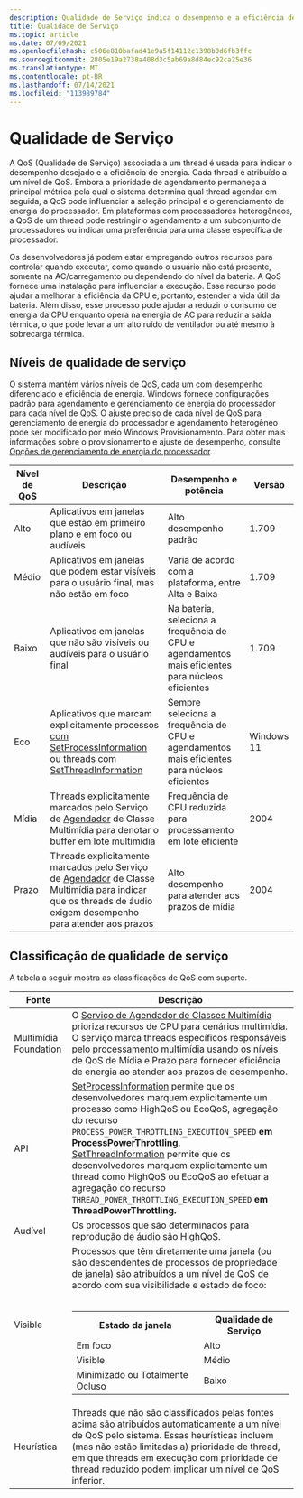 ```yaml
---
description: Qualidade de Serviço indica o desempenho e a eficiência de energia de um thread, o que pode influenciar o agendamento de threads e o gerenciamento de energia do processador.
title: Qualidade de Serviço
ms.topic: article
ms.date: 07/09/2021
ms.openlocfilehash: c506e810bafad41e9a5f14112c1398b0d6fb3ffc
ms.sourcegitcommit: 2805e19a2738a408d3c5ab69a8d84ec92ca25e36
ms.translationtype: MT
ms.contentlocale: pt-BR
ms.lasthandoff: 07/14/2021
ms.locfileid: "113989784"
---
```

# <a name="quality-of-service"></a>Qualidade de Serviço

A QoS (Qualidade de Serviço) associada a um thread é usada para indicar o desempenho desejado e a eficiência de energia. Cada thread é atribuído a um nível de QoS. Embora a prioridade de agendamento permaneça a principal métrica pela qual o sistema determina qual thread agendar em seguida, a QoS pode influenciar a seleção principal e o gerenciamento de energia do processador. Em plataformas com processadores heterogêneos, a QoS de um thread pode restringir o agendamento a um subconjunto de processadores ou indicar uma preferência para uma classe específica de processador.

Os desenvolvedores já podem estar empregando outros recursos para controlar quando executar, como quando o usuário não está presente, somente na AC/carregamento ou dependendo do nível da bateria. A QoS fornece uma instalação para influenciar a execução. Esse recurso pode ajudar a melhorar a eficiência da CPU e, portanto, estender a vida útil da bateria. Além disso, esse processo pode ajudar a reduzir o consumo de energia da CPU enquanto opera na energia de AC para reduzir a saída térmica, o que pode levar a um alto ruído de ventilador ou até mesmo à sobrecarga térmica.

## <a name="quality-of-service-levels"></a>Níveis de qualidade de serviço

O sistema mantém vários níveis de QoS, cada um com desempenho diferenciado e eficiência de energia. Windows fornece configurações padrão para agendamento e gerenciamento de energia do processador para cada nível de QoS. O ajuste preciso de cada nível de QoS para gerenciamento de energia do processador e agendamento heterogêneo pode ser modificado por meio Windows Provisionamento. Para obter mais informações sobre o provisionamento e ajuste de desempenho, consulte [Opções de gerenciamento de energia do processador](/windows-hardware/customize/power-settings/configure-processor-power-management-options).

| Nível de QoS | Descrição|Desempenho e potência | Versão |
| --- | --- | --- | --- |
| Alto | Aplicativos em janelas que estão em primeiro plano e em foco ou audíveis | Alto desempenho padrão |1.709 |
| Médio | Aplicativos em janelas que podem estar visíveis para o usuário final, mas não estão em foco | Varia de acordo com a plataforma, entre Alta e Baixa | 1.709 |
| Baixo | Aplicativos em janelas que não são visíveis ou audíveis para o usuário final | Na bateria, seleciona a frequência de CPU e agendamentos mais eficientes para núcleos eficientes | 1.709 |
| Eco | Aplicativos que marcam explicitamente processos [com SetProcessInformation](/windows/desktop/api/processthreadsapi/nf-processthreadsapi-setprocessinformation) ou threads com [SetThreadInformation](/windows/desktop/api/processthreadsapi/nf-processthreadsapi-setprocessinformation) | Sempre seleciona a frequência de CPU e agendamentos mais eficientes para núcleos eficientes | Windows 11 |
| Mídia | Threads explicitamente marcados pelo Serviço de [Agendador](/windows/desktop/procthread/multimedia-class-scheduler-service) de Classe Multimídia para denotar o buffer em lote multimídia | Frequência de CPU reduzida para processamento em lote eficiente | 2004 |
| Prazo | Threads explicitamente marcados pelo Serviço de [Agendador](/windows/desktop/procthread/multimedia-class-scheduler-service) de Classe Multimídia para indicar que os threads de áudio exigem desempenho para atender aos prazos | Alto desempenho para atender aos prazos de mídia | 2004 |

## <a name="quality-of-service-classification"></a>Classificação de qualidade de serviço

A tabela a seguir mostra as classificações de QoS com suporte.

| Fonte | Descrição |
| --- | --- |
| Multimídia Foundation | O [Serviço de Agendador de Classes Multimídia](/windows/desktop/procthread/multimedia-class-scheduler-service) prioriza recursos de CPU para cenários multimídia. O serviço marca threads específicos responsáveis pelo processamento multimídia usando os níveis de QoS de Mídia e Prazo para fornecer eficiência de energia ao atender aos prazos de desempenho.  |
| API | [SetProcessInformation](/windows/desktop/api/processthreadsapi/nf-processthreadsapi-setprocessinformation) permite que os desenvolvedores marquem explicitamente um processo como HighQoS ou EcoQoS, agregação do recurso `PROCESS_POWER_THROTTLING_EXECUTION_SPEED` **em ProcessPowerThrottling.**</br>[SetThreadInformation](/windows/desktop/api/processthreadsapi/nf-processthreadsapi-setprocessinformation) permite que os desenvolvedores marquem explicitamente um thread como HighQoS ou EcoQoS ao efetuar a agregação do recurso `THREAD_POWER_THROTTLING_EXECUTION_SPEED` **em ThreadPowerThrottling.**  |
| Audível | Os processos que são determinados para reprodução de áudio são HighQoS. |
| Visible | Processos que têm diretamente uma janela (ou são descendentes de processos de propriedade de janela) são atribuídos a um nível de QoS de acordo com sua visibilidade e estado de foco:</br></br><table><tr><th>Estado da janela</th><th>Qualidade de Serviço</th></tr><tr><td>Em foco</td><td>Alto</td></tr><tr><td>Visible</td><td>Médio</td></tr><tr><td>Minimizado ou Totalmente Ocluso</td><td>Baixo</td></tr></table> |
| Heurística | Threads que não são classificados pelas fontes acima são atribuídos automaticamente a um nível de QoS pelo sistema. Essas heurísticas incluem (mas não estão limitadas a) prioridade de thread, em que threads em execução com prioridade de thread reduzido podem implicar um nível de QoS inferior. |
